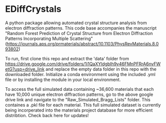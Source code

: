 # EDiffCrystals
A python package allowing automated crystal structure analysis from electron diffraction patterns. 
This code base accompanies the manuscript "Random Forest Prediction of Crystal Structure from Electron Diffraction Patterns Incorporating Multiple Scattering" 
(https://journals.aps.org/prmaterials/abstract/10.1103/PhysRevMaterials.8.093802)

To run, first clone this repo and extract the 'data' folder from https://drive.google.com/drive/folders/1i1QaXYldgbIh9v46FMnPFRrA6nvFWetG?usp=drive_link and 
replace the empty data folder in this repo with the downloaded folder. Initialize a conda environment using the included .yml file or by installing the module 
in your local environment. 

To access the full simulated data containing ~36,600 materials that each have 10,000 unique electron diffraction patterns, go to the above google drive link
and navigate to the "Raw_Simulated_Bragg_Lists" folder. This containes a .pkl file for each material. This full simulated dataset is currently being incorperated 
into the materials project database for more efficient distribtion. Check back here for updates! 
